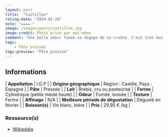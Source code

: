 ```yaml
---
layout: post
title:  "Castillan"
rating-date: "2024-02-28"
note: "★★★★☆"
image: /images/posts/castillan.jpg
image-credit: Photo prise par moi-même
comment: "Une belle odeur fumée se dégage de sa croûte. C'est très bon en bouche, un goût délicat de noisette et on retrouve également une pointe salée. La pâte est plus douce que sa croûte ce qui amène un très bon équilibre lors de la dégustation."
tags:
    - Pâte pressée
tags-preview: "Pâte pressée"
---
```


## Informations

| **Appellation** | I.G.P |
| **Origine géographique** | Région : Castille, Pays : Espagne  |
| **Pâte** | Pressée |
| **Lait** | Brebis, cru ou pasteurisé |
| **Forme** | Cylindrique (petite meule haute) |
| **Odeur** | Fumée, boisée |
| **Texture** | Ferme |
| **Affinage** | N/A |
| **Meilleure période de dégustation** | Dégusté en février |
| **Boisson(s)** | Vin blanc, bière |
| **Prix** | 29,95 € /kg |

### Ressource(s)
* [Wikipédia](https://fr.wikipedia.org/wiki/Castellano_(fromage))